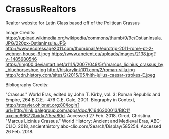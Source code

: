 # CrassusRealtors
Realtor website for Latin Class based off of the Politican Crassus

Image Credits:
https://upload.wikimedia.org/wikipedia/commons/thumb/9/9c/OstianInsula.JPG/220px-OstianInsula.JPG
http://www.ecdressage2011.com/thumbnail/e/eurotrip-2011-rome-pt-2-webner-house-6.jpeg
https://www.ancient.eu/uploads/images/2138.jpg?v=1485680546
https://img00.deviantart.net/a111/i/2007/049/5/f/marcus_licinius_crassus_by_bluehorseshoe.jpg
http://historylink101.com/2/roman-villa.jpg
http://cdn.history.com/sites/2/2015/05/hith-julius-caesar-strokes-E.jpeg

Bibliography Credits:

"Crassus." World Eras, edited by John T. Kirby, vol. 3: Roman Republic and Empire, 264 B.C.E.- 476 C.E. Gale, 2001. Biography in Context, http://stxavier.ohionet.org:80/login?url=http://link.galegroup.com/apps/doc/K1646300013/BIC1?u=cinc86672&xid=7f5ea80d. Accessed 27 Feb. 2018.
Girod, Christina. "Marcus Licinius Crassus." World History: Ancient and Medieval Eras, ABC-CLIO, 2018, ancienthistory.abc-clio.com/Search/Display/585254. Accessed 26 Feb. 2018.
